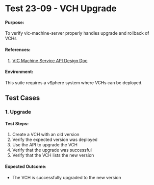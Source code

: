 Test 23-09 - VCH Upgrade
========================

#### Purpose:
To verify vic-machine-server properly handles upgrade and rollback of VCHs

#### References:
1. [VIC Machine Service API Design Doc](../../../doc/design/vic-machine/service.md)

#### Environment:
This suite requires a vSphere system where VCHs can be deployed.


Test Cases
----------------

###  1. Upgrade

#### Test Steps:
1. Create a VCH with an old version
2. Verify the expected version was deployed
3. Use the API to upgrade the VCH
4. Verify that the upgrade was successful
5. Verify that the VCH lists the new version

#### Expected Outcome:
* The VCH is successfully upgraded to the new version
